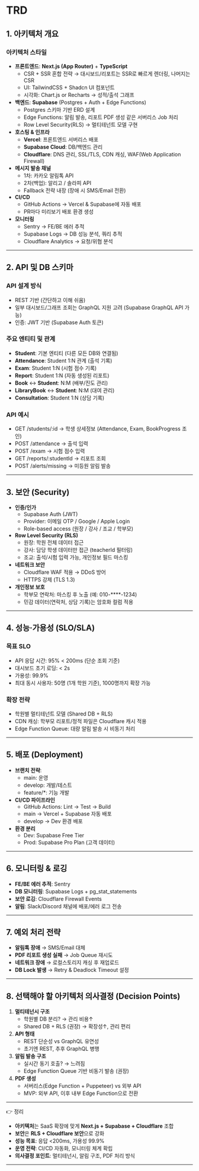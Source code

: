 # TRD

## **1. 아키텍처 개요**

### **아키텍처 스타일**

- **프론트엔드**: **Next.js (App Router)** + **TypeScript**
    - CSR + SSR 혼합 전략 → 대시보드/리포트는 SSR로 빠르게 렌더링, 나머지는 CSR
    - UI: TailwindCSS + Shadcn UI 컴포넌트
    - 시각화: Chart.js or Recharts → 성적/출석 그래프
- **백엔드**: **Supabase** (Postgres + Auth + Edge Functions)
    - Postgres 스키마 기반 ERD 설계
    - Edge Functions: 알림 발송, 리포트 PDF 생성 같은 서버리스 Job 처리
    - Row Level Security(RLS) → 멀티테넌트 모델 구현
- **호스팅 & 인프라**
    - **Vercel**: 프론트엔드 서버리스 배포
    - **Supabase Cloud**: DB/백엔드 관리
    - **Cloudflare**: DNS 관리, SSL/TLS, CDN 캐싱, WAF(Web Application Firewall)
- **메시지 발송 채널**
    - 1차: 카카오 알림톡 API
    - 2차(백업): 알리고 / 솔라피 API
    - Fallback 전략 내장 (장애 시 SMS/Email 전환)
- **CI/CD**
    - GitHub Actions → Vercel & Supabase에 자동 배포
    - PR마다 미리보기 배포 환경 생성
- **모니터링**
    - Sentry → FE/BE 에러 추적
    - Supabase Logs → DB 성능 분석, 쿼리 추적
    - Cloudflare Analytics → 요청/위협 분석

---

## **2. API 및 DB 스키마**

### **API 설계 방식**

- REST 기반 (간단하고 이해 쉬움)
- 일부 대시보드/그래프 조회는 GraphQL 지원 고려 (Supabase GraphQL API 가능)
- 인증: JWT 기반 (Supabase Auth 토큰)

### **주요 엔티티 및 관계**

- **Student**: 기본 엔티티 (다른 모든 DB와 연결됨)
- **Attendance**: Student 1:N 관계 (출석 기록)
- **Exam**: Student 1:N (시험 점수 기록)
- **Report**: Student 1:N (자동 생성된 리포트)
- **Book** ↔ **Student**: N:M (배부/진도 관리)
- **LibraryBook** ↔ **Student**: N:M (대여 관리)
- **Consultation**: Student 1:N (상담 기록)

### **API 예시**

- GET /students/:id → 학생 상세정보 (Attendance, Exam, BookProgress 조인)
- POST /attendance → 출석 입력
- POST /exam → 시험 점수 입력
- GET /reports/:studentId → 리포트 조회
- POST /alerts/missing → 미등원 알림 발송

---

## **3. 보안 (Security)**

- **인증/인가**
    - Supabase Auth (JWT)
    - Provider: 이메일 OTP / Google / Apple Login
    - Role-based access (원장 / 강사 / 조교 / 학부모)
- **Row Level Security (RLS)**
    - 원장: 학원 전체 데이터 접근
    - 강사: 담당 학생 데이터만 접근 (teacherId 필터링)
    - 조교: 출석/시험 입력 가능, 개인정보 필드 마스킹
- **네트워크 보안**
    - Cloudflare WAF 적용 → DDoS 방어
    - HTTPS 강제 (TLS 1.3)
- **개인정보 보호**
    - 학부모 연락처: 마스킹 후 노출 (예: 010-****-1234)
    - 민감 데이터(연락처, 상담 기록)는 암호화 컬럼 적용

---

## **4. 성능·가용성 (SLO/SLA)**

### **목표 SLO**

- API 응답 시간: 95% < 200ms (단순 조회 기준)
- 대시보드 초기 로딩: < 2s
- 가용성: 99.9%
- 최대 동시 사용자: 50명 (1개 학원 기준), 1000명까지 확장 가능

### **확장 전략**

- 학원별 멀티테넌트 모델 (Shared DB + RLS)
- CDN 캐싱: 학부모 리포트/정적 파일은 Cloudflare 캐시 적용
- Edge Function Queue: 대량 알림 발송 시 비동기 처리

---

## **5. 배포 (Deployment)**

- **브랜치 전략**:
    - main: 운영
    - develop: 개발/테스트
    - feature/*: 기능 개발
- **CI/CD 파이프라인**
    - GitHub Actions: Lint → Test → Build
    - main → Vercel + Supabase 자동 배포
    - develop → Dev 환경 배포
- **환경 분리**
    - Dev: Supabase Free Tier
    - Prod: Supabase Pro Plan (고객 데이터)

---

## **6. 모니터링 & 로깅**

- **FE/BE 에러 추적**: Sentry
- **DB 모니터링**: Supabase Logs + pg_stat_statements
- **보안 로깅**: Cloudflare Firewall Events
- **알림**: Slack/Discord 채널에 배포/에러 로그 전송

---

## **7. 예외 처리 전략**

- **알림톡 장애** → SMS/Email 대체
- **PDF 리포트 생성 실패** → Job Queue 재시도
- **네트워크 장애** → 로컬스토리지 캐싱 후 재업로드
- **DB Lock 발생** → Retry & Deadlock Timeout 설정

---

## **8. 선택해야 할 아키텍처 의사결정 (Decision Points)**

1. **멀티테넌시 구조**
    - 학원별 DB 분리? → 관리 비용↑
    - Shared DB + RLS (권장) → 확장성↑, 관리 편리
2. **API 형태**
    - REST 단순성 vs GraphQL 유연성
    - 초기엔 REST, 추후 GraphQL 병행
3. **알림 발송 구조**
    - 실시간 동기 호출? → 느려짐
    - Edge Function Queue 기반 비동기 발송 (권장)
4. **PDF 생성**
    - 서버리스(Edge Function + Puppeteer) vs 외부 API
    - MVP: 외부 API, 이후 내부 Edge Function으로 전환

---

👉 정리

- **아키텍처**는 SaaS 확장에 맞게 **Next.js + Supabase + Cloudflare** 조합
- **보안**은 **RLS + Cloudflare 보안**으로 강화
- **성능 목표**: 응답 <200ms, 가용성 99.9%
- **운영 전략**: CI/CD 자동화, 모니터링 체계 확립
- **의사결정 포인트**: 멀티테넌시, 알림 구조, PDF 처리 방식

---